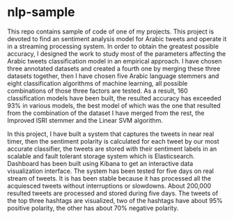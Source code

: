 # nlp-sample

This repo contains sample of code of one of my projects. This project is devoted to find an sentiment analysis model for Arabic tweets and operate it in a streaming processing system. In order to obtain the greatest possible accuracy, I designed the work to study most of the parameters affecting the Arabic tweets classification model in an empirical approach. I have chosen three annotated datasets and created a fourth one by merging these three datasets together, then I have chosen five Arabic language stemmers and eight classification algorithms of machine learning, all possible combinations of those three factors are tested. As a result, 160 classification models have been built, the resulted accuracy has exceeded 93\% in various models, the best model of which was the one that resulted from the combination of the dataset I have merged from the rest, the Improved ISRI stemmer and the Linear SVM algorithm.

In this project, I have built a system that captures the tweets in near real timer, then the sentiment polarity is calculated for each tweet by our most accurate classifier, the tweets are stored with their sentiment labels in an scalable and fault tolerant storage system which is Elasticsearch. Dashboard has been built using Kibana to get an interactive data visualization interface. The system has been tested for five days on real stream of tweets. It is has been stable because it has processed all the acquiesced tweets without interruptions or slowdowns. About 200,000 resulted tweets are processed and stored during five days. The tweets of the top three hashtags are visualized, two of the hashtags have about 95\% positive polarity, the other has about 70\% negative polarity.

